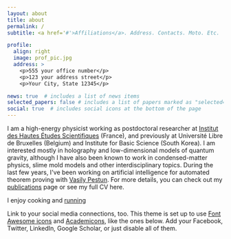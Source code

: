 ```yaml
---
layout: about
title: about
permalink: /
subtitle: <a href='#'>Affiliations</a>. Address. Contacts. Moto. Etc.

profile:
  align: right
  image: prof_pic.jpg
  address: >
    <p>555 your office number</p>
    <p>123 your address street</p>
    <p>Your City, State 12345</p>

news: true  # includes a list of news items
selected_papers: false # includes a list of papers marked as "selected={true}"
social: true  # includes social icons at the bottom of the page
---
```


I am a high-energy physicist working as postdoctoral researcher at [Institut des Hautes Études Scientifiques](https://www.ihes.fr/) (France), and previously at Université Libre de Bruxelles (Belgium) and Institute for Basic Science (South Korea). I am interested mostly in holography and low-dimensional models of quantum gravity, although I have also been known to work in condensed-matter physics, slime mold models and other interdisciplinary topics. During the last few years, I've been working on artificial intelligence for automated theorem proving with [Vasily Pestun](https://pestun.ihes.fr/). For more details, you can check out my [publications](/publications/) page or see my full CV here.

I enjoy cooking and [running](https://www.strava.com/athletes/25356270)

Link to your social media connections, too. This theme is set up to use [Font Awesome icons](http://fortawesome.github.io/Font-Awesome/) and [Academicons](https://jpswalsh.github.io/academicons/), like the ones below. Add your Facebook, Twitter, LinkedIn, Google Scholar, or just disable all of them.
